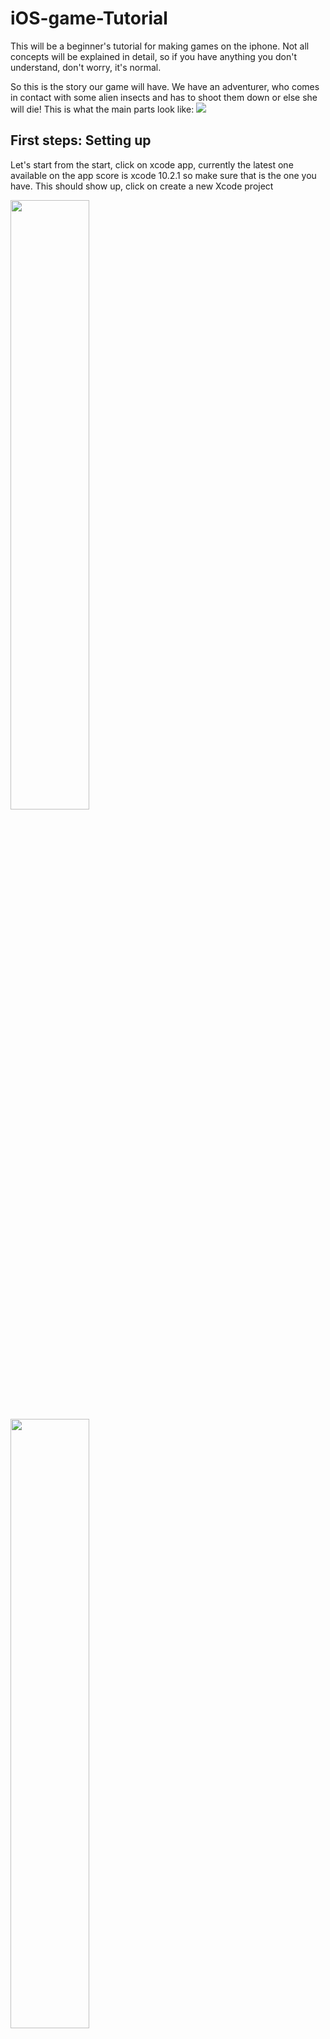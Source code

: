 # iOS-game-Tutorial

This will be a beginner's tutorial for making games on the iphone. Not all concepts will be explained in detail, so if you have anything you don't understand, don't worry, it's normal.

So this is the story our game will have. We have an adventurer, who comes in contact with some alien insects and has to shoot them down or else she will die! This is what the main parts look like: 
<img src="https://github.com/PhaelIshall/iOS-game-Tutorial/blob/master/images/screen1.png">

## First steps: Setting up 
Let's start from the start, click on xcode app, currently the latest one available on the app score is xcode 10.2.1 so make sure that is the one you have. This should show up, click on create a new Xcode project

<p float="center">
 <img src="https://github.com/PhaelIshall/iOS-game-Tutorial/blob/master/images/screen2.png" width="50%" height="50%">
 <img src="https://github.com/PhaelIshall/iOS-game-Tutorial/blob/master/images/screen3.png" width="50%" height="50%">
  <img src="https://github.com/PhaelIshall/iOS-game-Tutorial/blob/master/images/screen4.png" width="50%" height="50%">
  <img src="https://github.com/PhaelIshall/iOS-game-Tutorial/blob/master/images/screen5.png" width="15%" height="15%">
</p>

Select game then fill in the game's name, we will creatively name it "codetechniqdemo", make sure the language is set at swift and don't worry about the other fields.
Before we change anything, run the app on the simulator by pressing the "play" button on top. (image 4) Is what we get, when you click on the screen it generates colorful spinning rectangles that quickly disappear. We won't use most of this because our game is different, so we have to reove some code, and replace it with our own. Let's get started.

As you can see in the first screenshot, we would like to have the app be only on landscape mode. So let's make sure it can't be used in portait mode by unchecking this box: 

 <img src="https://github.com/PhaelIshall/iOS-game-Tutorial/blob/master/images/screen0.png">
 
First things first, let's make sure we download the art and sound for our game and have it ready in the Xcode project. Download the resources from [here](https://github.com/PhaelIshall/iOS-game-Tutorial/tree/master/game_art) (Go [here](https://github.com/PhaelIshall/iOS-game-Tutorial) and click on "download" then open the file "game_art".
Drag and drop the contents of the three folders in the screenshot into your xcode project just so: 
![Screenshot 6](https://github.com/PhaelIshall/iOS-game-Tutorial/blob/master/images/screen6.png)
Make sure to select "copy items if necessary"
Open the file **Assets.xcassets** Open. Drag the file "Hero.png" into Assets like so: 

 <img src="https://github.com/PhaelIshall/iOS-game-Tutorial/blob/master/images/screen11.png">

![Screenshot 7](https://github.com/PhaelIshall/iOS-game-Tutorial/blob/master/images/screen7.png)
Now that's done, let's remove the current game in the project. Open the file **GameScene.sks**, select the sprite that says "Hello World" and delete it.
<img src="https://github.com/PhaelIshall/iOS-game-Tutorial/blob/master/images/screen10.png">

Next, go to gameScene.swift and just delete everything inside the class. This is what should remain: 

```
import SpriteKit
import GameplayKit

class GameScene: SKScene {
    
}
```

Now, let's get started! Open your **GameViewController.swift** file, this is what you should see: 
<img src="https://github.com/PhaelIshall/iOS-game-Tutorial/blob/master/images/screen9.png">

This is a normal UIViewController (think of it like the code behind what you see on any given screen) with an SKView for a root view. This means that it contains a SpriteKit scene.
Let's start by adding our player to the screen. All our character will start as static characters without animation, we will add this as a bonus later on. 
Go to your **GameScene.swift** file and add the following:
```
let hero = SKSpriteNode(imageNamed: "hero")
override func didMove(to view: SKView) {
    backgroundColor = SKColor.white
    hero.position = CGPoint(x: frame.midX, y: frame.midY)
    hero.setScale(1.25)
    addChild(hero)
}
```


